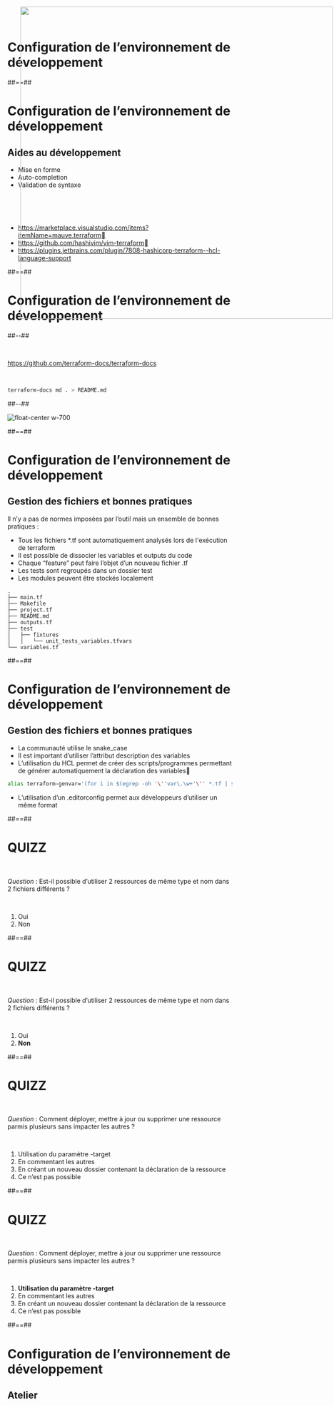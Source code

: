 <!-- .slide: class="transition"-->

# Configuration de l’environnement de développement

##==##
<!-- .slide: -->

# Configuration de l’environnement de développement

## Aides au développement

<img style="position:fixed;top:15px;right:3px;height:700px" src="./assets/images/ide.png">


* Mise en forme
* Auto-completion
* Validation de syntaxe

<br/><br/><br/>

* https://marketplace.visualstudio.com/items?itemName=mauve.terraform
* https://github.com/hashivim/vim-terraform
* https://plugins.jetbrains.com/plugin/7808-hashicorp-terraform--hcl-language-support

##==##
<!--.slide: class="two-column-layout"-->

# Configuration de l’environnement de développement

##--##
<!-- .slide: class="with-code-bg-dark" -->

<br/>

https://github.com/terraform-docs/terraform-docs

<br/> 

```bash
terraform-docs md . > README.md
```
<!-- .element: class="big-code" -->


##--##
<!-- .slide: class="center" -->

![float-center w-700](./assets/images/g418fd663c2_0_746.png)

##==##
<!-- .slide: -->
# Configuration de l’environnement de développement

## Gestion des fichiers et bonnes pratiques
Il n’y a pas de normes imposées par l’outil mais un ensemble de bonnes pratiques : 
* Tous les fichiers *.tf sont automatiquement analysés lors de l'exécution de terraform
* Il est possible de dissocier les variables et outputs du code
* Chaque “feature” peut faire l’objet d’un nouveau fichier .tf
* Les tests sont regroupés dans un dossier test
* Les modules peuvent être stockés localement

```
.
├── main.tf
├── Makefile
├── project.tf
├── README.md
├── outputs.tf
├── test
│   ├── fixtures
│   │   └── unit_tests_variables.tfvars
└── variables.tf
```

##==##
<!-- .slide: class="with-code-bg-dark"-->

# Configuration de l’environnement de développement

## Gestion des fichiers et bonnes pratiques

* La communauté utilise le snake_case
* Il est important d’utiliser l’attribut description des variables
* L’utilisation du HCL permet de créer des scripts/programmes permettant de générer automatiquement la déclaration des variables

```bash
alias terraform-genvar='(for i in $(egrep -oh '\''var\.\w+'\'' *.tf | sed -nr '\''s/var\.//p'\''); do echo "variable \"$i\" {}"; done;)'
```
<!-- .element: class="big-code" -->

* L’utilisation d’un .editorconfig permet aux développeurs d’utiliser un même format

##==##
<!-- .slide:-->

# QUIZZ

<br/>

*Question* : Est-il possible d’utiliser 2 ressources de même type et nom dans 2 fichiers différents ? 

<br/>

1. Oui
2. Non

##==##
<!-- .slide:-->

# QUIZZ

<br/>

*Question* : Est-il possible d’utiliser 2 ressources de même type et nom dans 2 fichiers différents ? 

<br/>

1. Oui
2. **Non**


##==##
<!-- .slide:-->

# QUIZZ

<br/>

*Question* : Comment déployer, mettre à jour ou supprimer une ressource parmis plusieurs sans impacter les autres ?

<br/>

1. Utilisation du paramètre -target
2. En commentant les autres
3. En créant un nouveau dossier contenant la déclaration de la ressource
4. Ce n’est pas possible

##==##
<!-- .slide:-->

# QUIZZ

<br/>

*Question* : Comment déployer, mettre à jour ou supprimer une ressource parmis plusieurs sans impacter les autres ?

<br/>

1. **Utilisation du paramètre -target**
2. En commentant les autres
3. En créant un nouveau dossier contenant la déclaration de la ressource
4. Ce n’est pas possible

##==##
<!-- .slide: class="exercice" -->

# Configuration de l’environnement de développement
 
## Atelier
